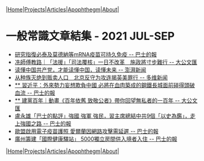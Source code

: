 |[Home](/README.md)|[Projects](/projects.md)|[Articles](/articles.md)|[Apophthegm](/apophthegm.md)|[About](/about.md)|

# 一般常識文章結集 - 2021 JUL-SEP

- [研究指復必泰及莫德納等mRNA疫苗可持久免疫 -- 巴士的報](https://www.bastillepost.com/hongkong/article/8714914-%e7%a0%94%e7%a9%b6%e6%8c%87%e5%be%a9%e5%bf%85%e6%b3%b0%e5%8f%8a%e8%8e%ab%e5%be%b7%e7%b4%8d%e7%ad%89mrna%e7%96%ab%e8%8b%97-%e5%8f%af%e6%8c%81%e4%b9%85%e5%85%8d%e7%96%ab)  
- [冼師傅教路｜「法援」「司法覆核」一日不改革　施政將寸步難行 -- 大公文匯](https://www.tkww.hk/a/202106/30/AP60dbe056e4b0c7e5beccf472.html)  
- [读懂中国共产党，才能读懂中国，读懂未来 -- 澎湃新闻](https://www.thepaper.cn/newsDetail_forward_13392482)  
- [从种族灭绝到贩卖人口　北京反守为攻连揭英美罪行 -- 多维新闻](https://www.dwnews.com/%E5%85%A8%E7%90%83/60248854/%E4%BB%8E%E7%A7%8D%E6%97%8F%E7%81%AD%E7%BB%9D%E5%88%B0%E8%B4%A9%E5%8D%96%E4%BA%BA%E5%8F%A3%E5%8C%97%E4%BA%AC%E5%8F%8D%E5%AE%88%E4%B8%BA%E6%94%BB%E8%BF%9E%E6%8F%AD%E8%8B%B1%E7%BE%8E%E7%BD%AA%E8%A1%8C)  
- [** 習近平：外來勢力妄想欺負中國 必將在血肉築成的鋼鐵長城面前碰得頭破血流 -- 巴士的報](https://www.bastillepost.com/hongkong/article/8716534-%e3%80%90%e7%99%be%e5%b9%b4%e9%bb%a8%e6%85%b6%e3%80%91%e7%bf%92%e8%bf%91%e5%b9%b3%ef%bc%9a%e5%a4%96%e5%9c%8b%e5%8b%a2%e5%8a%9b%e5%a6%84%e6%83%b3%e6%ac%ba%e8%b2%a0%e4%b8%ad%e5%9c%8b-%e5%bf%85%e5%b0%87)  
- [** 建黨百年｜動畫《百年依舊 致敬公者》帶你回望無私者的一百年 -- 大公文匯](https://www.tkww.hk/a/202107/01/AP60dda7f7e4b0c7e5becdbfb2.html)  
- [盧永雄「巴士的點評」強國 強軍 強民，習主席總結中共9個「以史為鑑」，走上強國之路 -- 巴士的報](https://www.bastillepost.com/hongkong/article/8721375-%e7%9b%a7%e6%b0%b8%e9%9b%84%e3%80%8c%e5%b7%b4%e5%a3%ab%e7%9a%84%e9%bb%9e%e8%a9%95%e3%80%8d%e5%bc%b7%e5%9c%8b-%e5%bc%b7%e8%bb%8d-%e5%bc%b7%e6%b0%91%ef%bc%8c%e7%bf%92%e4%b8%bb%e5%b8%ad%e7%b8%bd)  
- [歐盟啟用電子疫苗護照 愛爾蘭因網路攻擊需延遲 -- 巴士的報](https://www.bastillepost.com/hongkong/article/8721055-%e6%ad%90%e8%81%af%e5%95%9f%e7%94%a8%e9%9b%bb%e5%ad%90%e7%96%ab%e8%8b%97%e8%ad%b7%e7%85%a7-%e6%84%9b%e7%88%be%e8%98%ad%e5%9b%a0%e7%b6%b2%e8%b7%af%e6%94%bb%e6%93%8a%e9%9c%80%e5%bb%b6%e9%81%b2)  
- [廣州籌建「國際健康驛站」 5000獨立房間供入境者入住 -- 巴士的報](https://www.bastillepost.com/hongkong/article/8720442-%e5%bb%a3%e5%b7%9e%e7%b1%8c%e5%bb%ba%e9%9a%94%e9%9b%a2%e7%87%9f-5000%e7%8d%a8%e7%ab%8b%e6%88%bf%e9%96%93%e4%be%9b%e5%85%a5%e5%a2%83%e8%80%85%e5%85%a5%e4%bd%8f)  

|[Home](/README.md)|[Projects](/projects.md)|[Articles](/articles.md)|[Apophthegm](/apophthegm.md)|[About](/about.md)|
